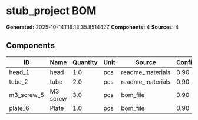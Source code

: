 # stub_project BOM

**Generated:** 2025-10-14T16:13:35.851442Z
**Components:** 4
**Sources:** 4

## Components

| ID | Name | Quantity | Unit | Source | Confidence |
|----|------|----------|------|--------|------------|
| head_1 | head | 1.0 | pcs | readme_materials | 0.90 |
| tube_2 | tube | 2.0 | pcs | readme_materials | 0.90 |
| m3_screw_5 | M3 screw | 3.0 | pcs | bom_file | 0.90 |
| plate_6 | Plate | 1.0 | pcs | bom_file | 0.90 |